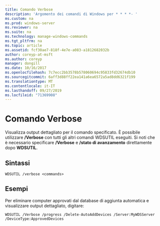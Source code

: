 ```yaml
---
title: Comando Verbose
description: 'Argomento dei comandi di Windows per * * * *- '
ms.custom: na
ms.prod: windows-server
ms.reviewer: na
ms.suite: na
ms.technology: manage-windows-commands
ms.tgt_pltfrm: na
ms.topic: article
ms.assetid: fcf30ae7-818f-4e7e-a083-a1812682032b
author: coreyp-at-msft
ms.author: coreyp
manager: dongill
ms.date: 10/16/2017
ms.openlocfilehash: 7c7ecc2bb3578b578060694c95833fd32674db10
ms.sourcegitcommit: 6aff3d88ff22ea141a6ea6572a5ad8dd6321f199
ms.translationtype: MT
ms.contentlocale: it-IT
ms.lasthandoff: 09/27/2019
ms.locfileid: "71369908"
---
```

# <a name="the-verbose-command"></a>Comando Verbose



Visualizza output dettagliato per il comando specificato. È possibile utilizzare **/Verbose** con tutti gli altri comandi WDSUTIL eseguiti. Si noti che è necessario specificare **/Verbose** e **/stato di avanzamento** direttamente dopo **WDSUTIL**.

## <a name="syntax"></a>Sintassi

```
WDSUTIL /verbose <commands>
```

## <a name="examples"></a>Esempi

Per eliminare computer approvati dal database di aggiunta automatica e visualizzare output dettagliato, digitare:
```
WDSUTIL /Verbose /progress /Delete-AutoAddDevices /Server:MyWDSServer /DeviceType:ApprovedDevices
```